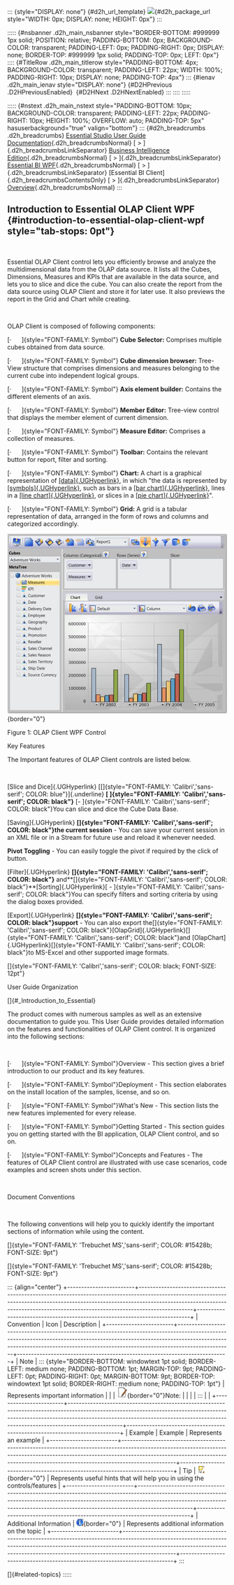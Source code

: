 ::: {style="DISPLAY: none"}
[](ms-xhelp:///?Id=d2h_url_template){#d2h_url_template} ![](!package_url!){#d2h_package_url style="WIDTH: 0px; DISPLAY: none; HEIGHT: 0px"}
:::

::::: {#nsbanner .d2h_main_nsbanner style="BORDER-BOTTOM: #999999 1px solid; POSITION: relative; PADDING-BOTTOM: 0px; BACKGROUND-COLOR: transparent; PADDING-LEFT: 0px; PADDING-RIGHT: 0px; DISPLAY: none; BORDER-TOP: #999999 1px solid; PADDING-TOP: 0px; LEFT: 0px"}
:::: {#TitleRow .d2h_main_titlerow style="PADDING-BOTTOM: 4px; BACKGROUND-COLOR: transparent; PADDING-LEFT: 22px; WIDTH: 100%; PADDING-RIGHT: 10px; DISPLAY: none; PADDING-TOP: 4px"}
::: {#ienav .d2h_main_ienav style="DISPLAY: none"}
[](ms-xhelp:///?Id=2f1592d1-cd71-4c35-8552-505199fffdbf){#D2HPrevious .D2HPreviousEnabled}  [](ms-xhelp:///?Id=245a4aa1-ec1f-43e0-81d3-d19916b8772c){#D2HNext .D2HNextEnabled}
:::
::::
:::::

::::: {#nstext .d2h_main_nstext style="PADDING-BOTTOM: 10px; BACKGROUND-COLOR: transparent; PADDING-LEFT: 22px; PADDING-RIGHT: 10px; HEIGHT: 100%; OVERFLOW: auto; PADDING-TOP: 5px" hasuserbackground="true" valign="bottom"}
::: {#d2h_breadcrumbs .d2h_breadcrumbs}
[Essential Studio User Guide Documentation](ms-xhelp:///?Id=12457748-09e3-4d74-a240-8e049cedf030){.d2h_breadcrumbsNormal} [ \> ]{.d2h_breadcrumbsLinkSeparator} [Business Intelligence Edition](ms-xhelp:///?Id=fdf33dd8-62b2-47b9-ad7b-fc50e590bca5){.d2h_breadcrumbsNormal} [ \> ]{.d2h_breadcrumbsLinkSeparator} [Essential BI WPF](ms-xhelp:///?Id=41e3d586-d922-4a01-8272-679fe4ae7343){.d2h_breadcrumbsNormal} [ \> ]{.d2h_breadcrumbsLinkSeparator} [Essential BI Client]{.d2h_breadcrumbsContentsOnly} [ \> ]{.d2h_breadcrumbsLinkSeparator} [Overview](ms-xhelp:///?Id=2f1592d1-cd71-4c35-8552-505199fffdbf){.d2h_breadcrumbsNormal}
:::

## Introduction to Essential OLAP Client WPF {#introduction-to-essential-olap-client-wpf style="tab-stops: 0pt"}

 

Essential OLAP Client control lets you efficiently browse and analyze the multidimensional data from the OLAP data source. It lists all the Cubes, Dimensions, Measures and KPIs that are available in the data source, and lets you to slice and dice the cube. You can also create the report from the data source using OLAP Client and store it for later use. It also previews the report in the Grid and Chart while creating.

 

OLAP Client is composed of following components:

[·      ]{style="FONT-FAMILY: Symbol"} **Cube Selector:** Comprises multiple cubes obtained from data source.

[·      ]{style="FONT-FAMILY: Symbol"} **Cube dimension browser:** Tree-View structure that comprises dimensions and measures belonging to the current cube into independent logical groups.

[·      ]{style="FONT-FAMILY: Symbol"} **Axis element builder:** Contains the different elements of an axis.

[·      ]{style="FONT-FAMILY: Symbol"} **Member Editor:** Tree-view control that displays the member element of current dimension.

[·      ]{style="FONT-FAMILY: Symbol"} **Measure Editor:** Comprises a collection of measures.

[·      ]{style="FONT-FAMILY: Symbol"} **Toolbar:** Contains the relevant button for report, filter and sorting.

[·      ]{style="FONT-FAMILY: Symbol"} **Chart:** A chart is a graphical representation of [[data]{.UGHyperlink}](http://en.wikipedia.org/wiki/Data "Data"), in which \"the data is represented by [[symbols]{.UGHyperlink}](http://en.wikipedia.org/wiki/Symbol "Symbol"), such as bars in a [[bar chart]{.UGHyperlink}](http://en.wikipedia.org/wiki/Bar_chart "Bar chart"), lines in a [[line chart]{.UGHyperlink}](http://en.wikipedia.org/wiki/Line_chart "Line chart"), or slices in a [[pie chart]{.UGHyperlink}](http://en.wikipedia.org/wiki/Pie_chart "Pie chart")\".

[·      ]{style="FONT-FAMILY: Symbol"} **Grid:** A grid is a tabular representation of data, arranged in the form of rows and columns and categorized accordingly.

![](ImagesExt/image40_0.jpg){border="0"}

Figure 1: OLAP Client WPF Control

Key Features

The Important features of OLAP Client controls are listed below.

 

[Slice and Dice]{.UGHyperlink} [[]{style="FONT-FAMILY: 'Calibri','sans-serif'; COLOR: blue"}]{.underline} **[ ]{style="FONT-FAMILY: 'Calibri','sans-serif'; COLOR: black"}** [- ]{style="FONT-FAMILY: 'Calibri','sans-serif'; COLOR: black"}You can slice and dice the Cube Data Base.

[Saving]{.UGHyperlink} **[]{style="FONT-FAMILY: 'Calibri','sans-serif'; COLOR: black"}the current session** - You can save your current session in an XML file or in a Stream for future use and reload it whenever needed.

**Pivot Toggling** - You can easily toggle the pivot if required by the click of button.

[Filter]{.UGHyperlink} **[]{style="FONT-FAMILY: 'Calibri','sans-serif'; COLOR: black"}** and**[]{style="FONT-FAMILY: 'Calibri','sans-serif'; COLOR: black"}**[Sorting]{.UGHyperlink}[ - ]{style="FONT-FAMILY: 'Calibri','sans-serif'; COLOR: black"}You can specify filters and sorting criteria by using the dialog boxes provided.

[Export]{.UGHyperlink} **[]{style="FONT-FAMILY: 'Calibri','sans-serif'; COLOR: black"}support** - You can also export the[]{style="FONT-FAMILY: 'Calibri','sans-serif'; COLOR: black"}[OlapGrid]{.UGHyperlink}[]{style="FONT-FAMILY: 'Calibri','sans-serif'; COLOR: black"}and [OlapChart]{.UGHyperlink}[]{style="FONT-FAMILY: 'Calibri','sans-serif'; COLOR: black"}to MS-Excel and other supported image formats. 

[]{style="FONT-FAMILY: 'Calibri','sans-serif'; COLOR: black; FONT-SIZE: 12pt"} 

User Guide Organization

[]{#_Introduction_to_Essential} 

The product comes with numerous samples as well as an extensive documentation to guide you. This User Guide provides detailed information on the features and functionalities of OLAP Client control. It is organized into the following sections:

 

[·      ]{style="FONT-FAMILY: Symbol"}Overview - This section gives a brief introduction to our product and its key features.

[·      ]{style="FONT-FAMILY: Symbol"}Deployment - This section elaborates on the install location of the samples, license, and so on.

[·      ]{style="FONT-FAMILY: Symbol"}What\'s New - This section lists the new features implemented for every release.

[·      ]{style="FONT-FAMILY: Symbol"}Getting Started - This section guides you on getting started with the BI application, OLAP Client control, and so on.

[·      ]{style="FONT-FAMILY: Symbol"}Concepts and Features - The features of OLAP Client control are illustrated with use case scenarios, code examples and screen shots under this section.

 

Document Conventions

 

The following conventions will help you to quickly identify the important sections of information while using the content.

[]{style="FONT-FAMILY: 'Trebuchet MS','sans-serif'; COLOR: #15428b; FONT-SIZE: 9pt"} 

[]{style="FONT-FAMILY: 'Trebuchet MS','sans-serif'; COLOR: #15428b; FONT-SIZE: 9pt"} 

::: {align="center"}
+------------------------+-------------------------------------------------------------------------------------------------------------------------------------------------------------------------------------------------------------------------------------------------------------+---------------------------------------------------------------------------+
| Convention             | Icon                                                                                                                                                                                                                                                        | Description                                                               |
+------------------------+-------------------------------------------------------------------------------------------------------------------------------------------------------------------------------------------------------------------------------------------------------------+---------------------------------------------------------------------------+
| Note                   | ::: {style="BORDER-BOTTOM: windowtext 1pt solid; BORDER-LEFT: medium none; PADDING-BOTTOM: 1pt; MARGIN-TOP: 9pt; PADDING-LEFT: 0pt; PADDING-RIGHT: 0pt; MARGIN-BOTTOM: 9pt; BORDER-TOP: windowtext 1pt solid; BORDER-RIGHT: medium none; PADDING-TOP: 1pt"} | Represents important information                                          |
|                        | ![](ImagesExt/image40_1.jpg){border="0"}Note:                                                                                                                                                                                                               |                                                                           |
|                        | :::                                                                                                                                                                                                                                                         |                                                                           |
+------------------------+-------------------------------------------------------------------------------------------------------------------------------------------------------------------------------------------------------------------------------------------------------------+---------------------------------------------------------------------------+
| Example                | Example                                                                                                                                                                                                                                                     | Represents an example                                                     |
+------------------------+-------------------------------------------------------------------------------------------------------------------------------------------------------------------------------------------------------------------------------------------------------------+---------------------------------------------------------------------------+
| Tip                    | ![](ImagesExt/image40_2.jpg){border="0"}                                                                                                                                                                                                                    | Represents useful hints that will help you in using the controls/features |
+------------------------+-------------------------------------------------------------------------------------------------------------------------------------------------------------------------------------------------------------------------------------------------------------+---------------------------------------------------------------------------+
| Additional Information | ![](ImagesExt/image40_3.jpg){border="0"}                                                                                                                                                                                                                    | Represents additional information on the topic                            |
+------------------------+-------------------------------------------------------------------------------------------------------------------------------------------------------------------------------------------------------------------------------------------------------------+---------------------------------------------------------------------------+
:::

[]{#related-topics}
:::::
